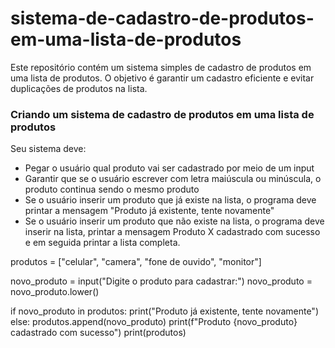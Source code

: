 # sistema-de-cadastro-de-produtos-em-uma-lista-de-produtos
Este repositório contém um sistema simples de cadastro de produtos em uma lista de produtos. O objetivo é garantir um cadastro eficiente e evitar duplicações de produtos na lista.



### Criando um sistema de cadastro de produtos em uma lista de produtos
Seu sistema deve:
- Pegar o usuário qual produto vai ser cadastrado por meio de um input
- Garantir que se o usuário escrever com letra maiúscula ou minúscula, o produto continua sendo o mesmo produto
- Se o usuário inserir um produto que já existe na lista, o programa deve printar a mensagem "Produto já existente, tente novamente"
- Se o usuário inserir um produto que não existe na lista, o programa deve inserir na lista, printar a mensagem Produto X cadastrado com sucesso e em seguida printar a lista completa.

produtos = ["celular", "camera", "fone de ouvido", "monitor"]

novo_produto = input("Digite o produto para cadastrar:")
novo_produto = novo_produto.lower()

if novo_produto in produtos:
    print("Produto já existente, tente novamente")
else:
    produtos.append(novo_produto)
    print(f"Produto {novo_produto} cadastrado com sucesso")
    print(produtos)
